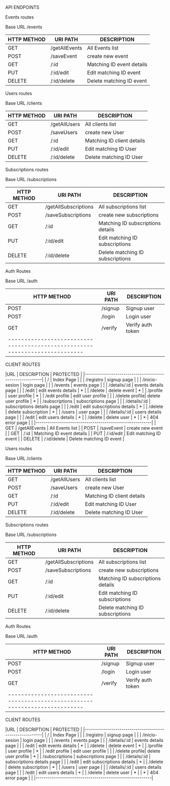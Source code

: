 API ENDPOINTS

Events routes

Base URL /events

| HTTP METHOD| URI PATH                 | DESCRIPTION                       |
|----------- |--------------------------|-----------------------------------|
| GET        | /getAllEvents            | All Events list                   |
| POST       | /saveEvent               | create new event                  |
| GET        | /:id                     | Matching ID event details         |
| PUT        | /:id/edit                | Edit matching ID event            |
| DELETE     | /:id/delete              | Delete matching ID event          |

Users routes

Base URL /clients

| HTTP METHOD| URI PATH                 | DESCRIPTION                       |
|----------- |--------------------------|-----------------------------------|
| GET        | /getAllUsers            |   All clients list                 |
| POST       | /saveUsers              |   create new User                  |
| GET        | /:id                     | Matching ID client details        |
| PUT        | /:id/edit                | Edit matching ID User             |
| DELETE     | /:id/delete              | Delete matching ID User           |

        
Subscriptions routes

Base URL /subscriptions

| HTTP METHOD| URI PATH                 | DESCRIPTION                       |
|----------- |--------------------------|-----------------------------------|
| GET        | /getAllSubscriptions     |   All subscriptions list          |
| POST       | /saveSubscriptions       |    create new subscriptions       |
| GET        | /:id                     | Matching ID subscriptions details |
| PUT        | /:id/edit                | Edit matching ID subscriptions    |
| DELETE     | /:id/delete              | Delete matching ID subscriptions  |

Auth Routes

Base URL /auth

| HTTP METHOD| URI PATH                 | DESCRIPTION                       |
|----------- |--------------------------|-----------------------------------|
| POST       | /signup                  | Signup user                       |
| POST       | /login                   | Login user                        |
| GET        | /verify                  | Verify auth token                 |
|---------------------------------------------------------------------------|



 CLIENT ROUTES

|URL             | DESCRIPTION                | PROTECTED |
|---------------------------------------------------------|
| /              | Index Page                 |           |
| /registro      | signup page                |           |
| /inicio-sesion | login page                 |           |
| /events        | events page                |           |
| /details/:id   | events details page        |           |
| /edit          | edit events details        | *         |
| /delete        | delete event               | *         |
| /profile       | user profile               | *         |
| /edit profile  | edit user profile          |           |
| /delete profile| delete user profile        | *         |
| /subscriptions | subscriptions page         |           |
| /details/:id   | subscriptions details page |           |
| /edit          | edit subscriptions details | *         |
| /delete        | delete subscription        | *         |
| /users         | user page                  |           |
| /details/:id   | users details page         |           |
| /edit          | edit users details         | *         |
| /delete        | delete user                | *         |
| *              | 404 error page             |           |
|---------------------------------------------------------|
| GET        | /getAllEvents            | All Events list                   |
| POST       | /saveEvent               | create new event                  |
| GET        | /:id                     | Matching ID event details         |
| PUT        | /:id/edit                | Edit matching ID event            |
| DELETE     | /:id/delete              | Delete matching ID event          |

Users routes

Base URL /clients

| HTTP METHOD| URI PATH                 | DESCRIPTION                       |
|----------- |--------------------------|-----------------------------------|
| GET        | /getAllUsers            |   All clients list                 |
| POST       | /saveUsers              |   create new User                  |
| GET        | /:id                     | Matching ID client details        |
| PUT        | /:id/edit                | Edit matching ID User             |
| DELETE     | /:id/delete              | Delete matching ID User           |

        
Subscriptions routes

Base URL /subscriptions

| HTTP METHOD| URI PATH                 | DESCRIPTION                       |
|----------- |--------------------------|-----------------------------------|
| GET        | /getAllSubscriptions     |   All subscriptions list          |
| POST       | /saveSubscriptions       |    create new subscriptions       |
| GET        | /:id                     | Matching ID subscriptions details |
| PUT        | /:id/edit                | Edit matching ID subscriptions    |
| DELETE     | /:id/delete              | Delete matching ID subscriptions  |

Auth Routes

Base URL /auth

| HTTP METHOD| URI PATH                 | DESCRIPTION                       |
|----------- |--------------------------|-----------------------------------|
| POST       | /signup                  | Signup user                       |
| POST       | /login                   | Login user                        |
| GET        | /verify                  | Verify auth token                 |
|---------------------------------------------------------------------------|



 CLIENT ROUTES

|URL             | DESCRIPTION                | PROTECTED |
|---------------------------------------------------------|
| /              | Index Page                 |           |
| /registro      | signup page                |           |
| /inicio-sesion | login page                 |           |
| /events        | events page                |           |
| /details/:id   | events details page        |           |
| /edit          | edit events details        | *         |
| /delete        | delete event               | *         |
| /profile       | user profile               | *         |
| /edit profile  | edit user profile          |           |
| /delete profile| delete user profile        | *         |
| /subscriptions | subscriptions page         |           |
| /details/:id   | subscriptions details page |           |
| /edit          | edit subscriptions details | *         |
| /delete        | delete subscription        | *         |
| /users         | user page                  |           |
| /details/:id   | users details page         |           |
| /edit          | edit users details         | *         |
| /delete        | delete user                | *         |
| *              | 404 error page             |           |
|---------------------------------------------------------|
